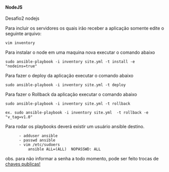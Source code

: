#### NodeJS

Desafio2 nodejs

Para incluir os servidores os quais irão receber a aplicação somente edite o seguinte arquivo:

    vim inventory

Para instalar o node em uma maquina nova executar o comando abaixo

    sudo ansible-playbook -i inventory site.yml -t install -e "nodeins=true"

Para fazer o deploy da aplicação executar o comando abaixo

    sudo ansible-playbook -i inventory site.yml -t deploy


Para fazer o Rollback da aplicação executar o comando abaixo

    sudo ansible-playbook -i inventory site.yml -t rollback

    ex. sudo ansible-playbook -i inventory site.yml  -t rollback -e "v_tag=v1.0" 
Para rodar os playbooks deverá existir um usuário ansible  destino.
           
          - adduser ansible 
          - passwd ansible
          - vim /etc/sudoers
              ansible ALL=(ALL)  NOPASSWD: ALL
obs. para não informar a senha a todo momento, pode ser feito  trocas de  [chaves publicas!]( https://www.digitalocean.com/community/tutorials/como-configurar-chaves-ssh-no-ubuntu-18-04-pt)
